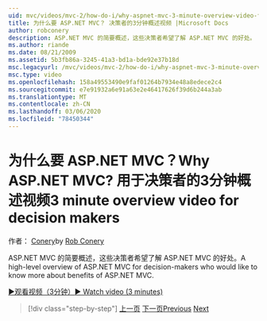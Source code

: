 ```yaml
---
uid: mvc/videos/mvc-2/how-do-i/why-aspnet-mvc-3-minute-overview-video-for-decision-makers
title: 为什么要 ASP.NET MVC？ 决策者的3分钟概述视频 |Microsoft Docs
author: robconery
description: ASP.NET MVC 的简要概述，这些决策者希望了解 ASP.NET MVC 的好处。
ms.author: riande
ms.date: 08/21/2009
ms.assetid: 5b3fb86a-3245-41a3-bd1a-bde92e37b18d
msc.legacyurl: /mvc/videos/mvc-2/how-do-i/why-aspnet-mvc-3-minute-overview-video-for-decision-makers
msc.type: video
ms.openlocfilehash: 158a49553490e9faf01264b7934e48a8edece2c4
ms.sourcegitcommit: e7e91932a6e91a63e2e46417626f39d6b244a3ab
ms.translationtype: MT
ms.contentlocale: zh-CN
ms.lasthandoff: 03/06/2020
ms.locfileid: "78450344"
---
```

# <a name="why-aspnet-mvc-3-minute-overview-video-for-decision-makers"></a><span data-ttu-id="5f89d-104">为什么要 ASP.NET MVC？</span><span class="sxs-lookup"><span data-stu-id="5f89d-104">Why ASP.NET MVC?</span></span> <span data-ttu-id="5f89d-105">用于决策者的3分钟概述视频</span><span class="sxs-lookup"><span data-stu-id="5f89d-105">3 minute overview video for decision makers</span></span>

<span data-ttu-id="5f89d-106">作者： [Conery](https://github.com/robconery)</span><span class="sxs-lookup"><span data-stu-id="5f89d-106">by [Rob Conery](https://github.com/robconery)</span></span>

<span data-ttu-id="5f89d-107">ASP.NET MVC 的简要概述，这些决策者希望了解 ASP.NET MVC 的好处。</span><span class="sxs-lookup"><span data-stu-id="5f89d-107">A high-level overview of ASP.NET MVC for decision-makers who would like to know more about benefits of ASP.NET MVC.</span></span>

[<span data-ttu-id="5f89d-108">&#9654;观看视频（3分钟）</span><span class="sxs-lookup"><span data-stu-id="5f89d-108">&#9654; Watch video (3 minutes)</span></span>](https://channel9.msdn.com/Blogs/ASP-NET-Site-Videos/why-aspnet-mvc-3-minute-overview-video-for-decision-makers)

> [!div class="step-by-step"]
> <span data-ttu-id="5f89d-109">[上一页](what-is-aspnet-mvc-80-minute-technical-video-for-developers-building-nerddinner.md)
> [下一页](aspnet-mvc-how-10-minute-technical-video-for-developers.md)</span><span class="sxs-lookup"><span data-stu-id="5f89d-109">[Previous](what-is-aspnet-mvc-80-minute-technical-video-for-developers-building-nerddinner.md)
[Next](aspnet-mvc-how-10-minute-technical-video-for-developers.md)</span></span>
